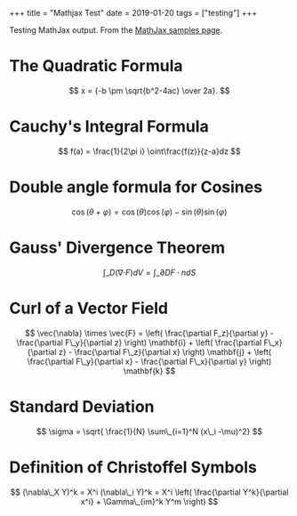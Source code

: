 +++
title = "Mathjax Test"
date = 2019-01-20
tags = ["testing"]
+++

Testing MathJax output. From the [MathJax samples page](https://www.mathjax.org/#samples).

# The Quadratic Formula
$$ x = {-b \pm \sqrt{b^2-4ac} \over 2a}. $$

# Cauchy's Integral Formula
$$ f(a) = \frac{1}{2\pi i} \oint\frac{f(z)}{z-a}dz $$

# Double angle formula for Cosines
$$ \cos(θ+φ)=\cos(θ)\cos(φ)−\sin(θ)\sin(φ) $$

# Gauss' Divergence Theorem
$$ \int\_D ({\nabla\cdot} F)dV=\int\_{\partial D} F\cdot ndS $$

# Curl of a Vector Field
$$ \vec{\nabla} \times \vec{F} = \left( \frac{\partial F_z}{\partial y} - \frac{\partial F\_y}{\partial z} \right) \mathbf{i} + \left( \frac{\partial F\_x}{\partial z} - \frac{\partial F\_z}{\partial x} \right) \mathbf{j} + \left( \frac{\partial F\_y}{\partial x} - \frac{\partial F\_x}{\partial y} \right) \mathbf{k} $$

# Standard Deviation
$$ \sigma = \sqrt{ \frac{1}{N} \sum\_{i=1}^N (x\_i -\mu)^2} $$

# Definition of Christoffel Symbols
$$ (\nabla\_X Y)^k = X^i (\nabla\_i Y)^k = X^i \left( \frac{\partial Y^k}{\partial x^i} + \Gamma\_{im}^k Y^m \right) $$

